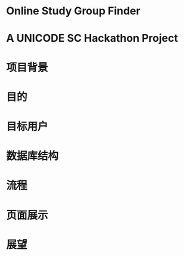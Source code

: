 # Online Study Group Finder
# A UNICODE SC Hackathon Project
# 项目背景
# 目的
# 目标用户
# 数据库结构
# 流程
# 页面展示
# 展望

